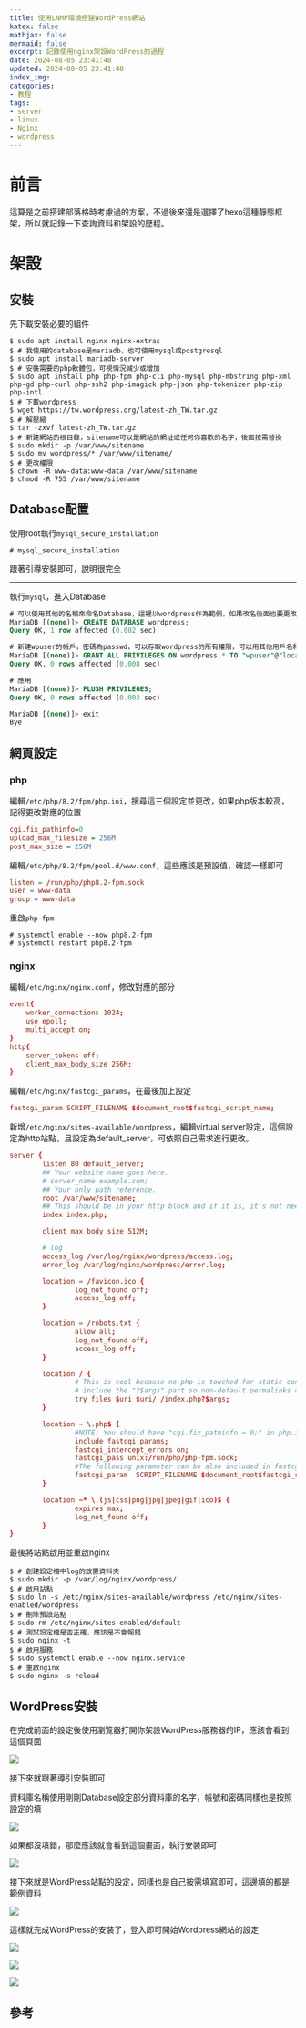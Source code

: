 ```yaml
---
title: 使用LNMP環境搭建WordPress網站
katex: false
mathjax: false
mermaid: false
excerpt: 記錄使用nginx架設WordPress的過程
date: 2024-08-05 23:41:48
updated: 2024-08-05 23:41:48
index_img:
categories:
- 教程
tags:
- server
- linux
- Nginx
- wordpress
---
```


# 前言

這算是之前搭建部落格時考慮過的方案，不過後來還是選擇了hexo這種靜態框架，所以就記錄一下查詢資料和架設的歷程。

# 架設

## 安裝

先下載安裝必要的組件

```shell
$ sudo apt install nginx nginx-extras
$ # 我使用的database是mariadb，也可使用mysql或postgresql
$ sudo apt install mariadb-server
$ # 安裝需要的php軟體包，可視情況減少或增加
$ sudo apt install php php-fpm php-cli php-mysql php-mbstring php-xml php-gd php-curl php-ssh2 php-imagick php-json php-tokenizer php-zip php-intl
$ # 下載wordpress
$ wget https://tw.wordpress.org/latest-zh_TW.tar.gz
$ # 解壓縮
$ tar -zxvf latest-zh_TW.tar.gz
$ # 新建網站的根目錄，sitename可以是網站的網址或任何你喜歡的名字，後面按需替換
$ sudo mkdir -p /var/www/sitename
$ sudo mv wordpress/* /var/www/sitename/
$ # 更改權限
$ chown -R www-data:www-data /var/www/sitename
$ chmod -R 755 /var/www/sitename
```

## Database配置

使用root執行`mysql_secure_installation`

```shell
# mysql_secure_installation
```

跟著引導安裝即可，說明很完全

---

執行`mysql`，進入Database

```sql
# 可以使用其他的名稱來命名Database，這裡以wordpress作為範例，如果改名後面也要更改
MariaDB [(none)]> CREATE DATABASE wordpress;
Query OK, 1 row affected (0.002 sec)

# 新建wpuser的帳戶，密碼為passwd，可以存取wordpress的所有權限，可以用其他用戶名和密碼，待會會使用到
MariaDB [(none)]> GRANT ALL PRIVILEGES ON wordpress.* TO "wpuser"@"localhost" IDENTIFIED BY "passwd";
Query OK, 0 rows affected (0.008 sec)

# 應用
MariaDB [(none)]> FLUSH PRIVILEGES;
Query OK, 0 rows affected (0.003 sec)

MariaDB [(none)]> exit
Bye
```

## 網頁設定

### php

編輯`/etc/php/8.2/fpm/php.ini`，搜尋這三個設定並更改，如果php版本較高，記得更改對應的位置

```ini
cgi.fix_pathinfo=0
upload_max_filesize = 256M
post_max_size = 256M
```

編輯`/etc/php/8.2/fpm/pool.d/www.conf`，這些應該是預設值，確認一樣即可

```conf
listen = /run/php/php8.2-fpm.sock
user = www-data
group = www-data
```

重啟`php-fpm`

```shell
# systemctl enable --now php8.2-fpm
# systemctl restart php8.2-fpm
```

### nginx

編輯`/etc/nginx/nginx.conf`，修改對應的部分

```conf
event{
    worker_connections 1024;
    use epoll;
    multi_accept on;
}
http{
    server_tokens off;
    client_max_body_size 256M;
}
```

編輯`/etc/nginx/fastcgi_params`，在最後加上設定

```conf
fastcgi_param SCRIPT_FILENAME $document_root$fastcgi_script_name;
```

新增`/etc/nginx/sites-available/wordpress`，編輯virtual server設定，這個設定為http站點，且設定為default_server，可依照自己需求進行更改。

```conf
server {
        listen 80 default_server;
        ## Your website name goes here.
        # server_name example.com;
        ## Your only path reference.
        root /var/www/sitename;
        ## This should be in your http block and if it is, it's not needed here.
        index index.php;

        client_max_body_size 512M;

        # log
        access_log /var/log/nginx/wordpress/access.log;
        error_log /var/log/nginx/wordpress/error.log;

        location = /favicon.ico {
                log_not_found off;
                access_log off;
        }

        location = /robots.txt {
                allow all;
                log_not_found off;
                access_log off;
        }

        location / {
                # This is cool because no php is touched for static content.
                # include the "?$args" part so non-default permalinks doesn't break when using query string
                try_files $uri $uri/ /index.php?$args;
        }

        location ~ \.php$ {
                #NOTE: You should have "cgi.fix_pathinfo = 0;" in php.ini
                include fastcgi_params;
                fastcgi_intercept_errors on;
                fastcgi_pass unix:/run/php/php-fpm.sock;
                #The following parameter can be also included in fastcgi_params file
                fastcgi_param  SCRIPT_FILENAME $document_root$fastcgi_script_name;
        }

        location ~* \.(js|css|png|jpg|jpeg|gif|ico)$ {
                expires max;
                log_not_found off;
        }
}
```

最後將站點啟用並重啟nginx

```shell
$ # 創建設定檔中log的放置資料夾
$ sudo mkdir -p /var/log/nginx/wordpress/
$ # 啟用站點
$ sudo ln -s /etc/nginx/sites-available/wordpress /etc/nginx/sites-enabled/wordpress
$ # 刪除預設站點
$ sudo rm /etc/nginx/sites-enabled/default
$ # 測試設定檔是否正確，應該是不會報錯
$ sudo nginx -t
$ # 啟用服務
$ sudo systemctl enable --now nginx.service
$ # 重啟nginx
$ sudo nginx -s reload

```

## WordPress安裝

在完成前面的設定後使用瀏覽器打開你架設WordPress服務器的IP，應該會看到這個頁面

![](wordpress1.png)

接下來就跟著導引安裝即可

資料庫名稱使用剛剛Database設定部分資料庫的名字，帳號和密碼同樣也是按照設定的填

![](wordpress2.png)

如果都沒填錯，那麼應該就會看到這個畫面，執行安裝即可

![](wordpress3.png)

接下來就是WordPress站點的設定，同樣也是自己按需填寫即可，這邊填的都是範例資料

![](wordpress4.png)

這樣就完成WordPress的安裝了，登入即可開始Wordpress網站的設定

![](wordpress5.png)

![](wordpress6.png)

![](wordpress7.png)

## 參考

[^1]: [Install WordPress with Nginx on Ubuntu 18.04 | DigitalOcean](https://www.digitalocean.com/community/tutorials/install-wordpress-nginx-ubuntu)
[^2]: [Creating Database for WordPress – Advanced Administration Handbook | Developer.WordPress.org](https://developer.wordpress.org/advanced-administration/before-install/creating-database/)
[^3]: [Editing wp-config.php – Advanced Administration Handbook | Developer.WordPress.org](https://developer.wordpress.org/advanced-administration/wordpress/wp-config/)
[^4]: [NGINX 搭配 PHP-FPM 配置 WordPress 多站點網站 for CentOS 8 - 腳印網頁資訊設計](https://footmark.com.tw/news/web-design/wordpress/nginx-php-fpm-wordpress-centos8/)
[^5]: [用 Nginx 取代 Apache 吧 – WordPress 實務操作 Round1 – Mr. 沙先生](https://shazi.info/%E7%94%A8-nginx-%E4%BE%86%E5%AE%89%E8%A3%9D-wordpress-%E6%94%B9%E7%94%A8-lnmp-%E5%8F%96%E4%BB%A3-apache-%E5%90%A7/)
[^6]: [[講解] nginx 與 php-fpm 運作介紹與設定 | 辛比記](https://tec.xenby.com/20-nginx-%E8%88%87-php-fpm-%E9%81%8B%E4%BD%9C%E4%BB%8B%E7%B4%B9%E8%88%87%E8%A8%AD%E5%AE%9A%E8%AC%9B%E8%A7%A3)
[^7]: [調整 php-fpm & nginx 參數，讓 Server 可以承受更大的流量 | by 林鼎淵 | Dean Lin | Medium](https://medium.com/dean-lin/%E8%AA%BF%E6%95%B4-php-fpm-nginx-%E5%8F%83%E6%95%B8%E4%BE%86%E5%B0%8D%E6%8A%97%E5%A4%A7%E6%B5%81%E9%87%8F%E6%83%85%E5%A2%83-b465a913ee07)